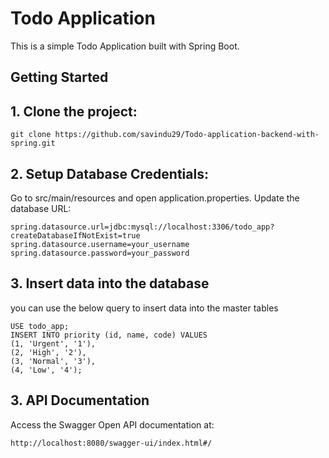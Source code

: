 # Todo Application

This is a simple Todo Application built with Spring Boot.

## Getting Started

## 1.  Clone the project:
   ```
   git clone https://github.com/savindu29/Todo-application-backend-with-spring.git
```
  

##  2. Setup Database Credentials:

 Go to src/main/resources and open application.properties.
 Update the database URL:
```
spring.datasource.url=jdbc:mysql://localhost:3306/todo_app?createDatabaseIfNotExist=true
spring.datasource.username=your_username
spring.datasource.password=your_password
```

## 3. Insert data into the database

you can use the below query to insert data into the master tables
```
USE todo_app;
INSERT INTO priority (id, name, code) VALUES
(1, 'Urgent', '1'),
(2, 'High', '2'),
(3, 'Normal', '3'),
(4, 'Low', '4');
```

## 3. API Documentation

Access the Swagger Open API documentation at: 
```
http://localhost:8080/swagger-ui/index.html#/
```


